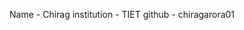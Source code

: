 Name	             -         Chirag 
institution	       -        TIET
github             -         chiragarora01
